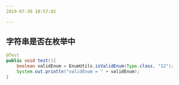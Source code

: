 ```yaml
---
2019-07-30 10:57:02

---
```




## 字符串是否在枚举中

```java
@Test
public void test(){
    boolean validEnum = EnumUtils.isValidEnum(Type.class, "12");
    System.out.println("validEnum = " + validEnum);
}
```

